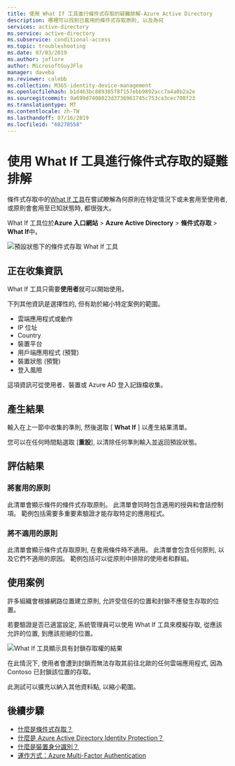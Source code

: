 ```yaml
---
title: 使用 What If 工具進行條件式存取的疑難排解-Azure Active Directory
description: 哪裡可以找到已套用的條件式存取原則, 以及為何
services: active-directory
ms.service: active-directory
ms.subservice: conditional-access
ms.topic: troubleshooting
ms.date: 07/03/2019
ms.author: joflore
author: MicrosoftGuyJFlo
manager: daveba
ms.reviewer: calebb
ms.collection: M365-identity-device-management
ms.openlocfilehash: b1d463bc889385f8f157ebb9892acc7a4a8b2a2e
ms.sourcegitcommit: 9a699d7408023d3736961745c753ca3cec708f23
ms.translationtype: MT
ms.contentlocale: zh-TW
ms.lasthandoff: 07/16/2019
ms.locfileid: "68278558"
---
```

# <a name="troubleshooting-conditional-access-using-the-what-if-tool"></a>使用 What If 工具進行條件式存取的疑難排解

條件式存取中的[What If 工具](what-if-tool.md)在嘗試瞭解為何原則在特定情況下或未套用至使用者, 或原則會套用至已知狀態時, 都很強大。

What If 工具位於**Azure 入口網站** >  **Azure Active Directory**  > **條件式存取** >  **What If**中。

![預設狀態下的條件式存取 What If 工具](./media/troubleshoot-conditional-access-what-if/conditional-access-what-if-tool.png)

## <a name="gathering-information"></a>正在收集資訊

What If 工具只需要**使用者**就可以開始使用。 

下列其他資訊是選擇性的, 但有助於縮小特定案例的範圍。

* 雲端應用程式或動作
* IP 位址 
* Country
* 裝置平台
* 用戶端應用程式 (預覽)
* 裝置狀態 (預覽) 
* 登入風險

這項資訊可從使用者、裝置或 Azure AD 登入記錄檔收集。

## <a name="generating-results"></a>產生結果

輸入在上一節中收集的準則, 然後選取 [ **What If** ] 以產生結果清單。 

您可以在任何時間點選取 [**重設**], 以清除任何準則輸入並返回預設狀態。

## <a name="evaluating-results"></a>評估結果

### <a name="policies-that-will-apply"></a>將套用的原則

此清單會顯示條件的條件式存取原則。 此清單會同時包含適用的授與和會話控制項。 範例包括需要多重要素驗證才能存取特定的應用程式。

### <a name="policies-that-will-not-apply"></a>將不適用的原則

此清單會顯示條件式存取原則, 在套用條件時不適用。 此清單會包含任何原則, 以及它們不適用的原因。 範例包括可以從原則中排除的使用者和群組。

## <a name="use-case"></a>使用案例

許多組織會根據網路位置建立原則, 允許受信任的位置和封鎖不應發生存取的位置。

若要驗證是否已適當設定, 系統管理員可以使用 What If 工具來模擬存取, 從應該允許的位置, 到應該拒絕的位置。

![What If 工具顯示具有封鎖存取權的結果](./media/troubleshoot-conditional-access-what-if/conditional-access-what-if-results.png)

在此情況下, 使用者會遭到封鎖而無法存取其前往北歐的任何雲端應用程式, 因為 Contoso 已封鎖該位置的存取。

此測試可以擴充以納入其他資料點, 以縮小範圍。

## <a name="next-steps"></a>後續步驟

* [什麼是條件式存取？](overview.md)
* [什麼是 Azure Active Directory Identity Protection？](../identity-protection/overview-v2.md)
* [什麼是裝置身分識別？](../devices/overview.md)
* [運作方式：Azure Multi-Factor Authentication](../authentication/concept-mfa-howitworks.md)

